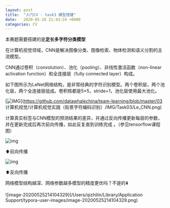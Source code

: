```yaml
---
layout: post
title:  "入门CV - task3 模型搭建"
date:   2020-05-26 21:43:24 +0800
categories: CV
---
```

本赛题需要搭建的是**定长多字符分类模型**

在计算机视觉领域，CNN是解决图像分类、图像检索、物体检测和语义分割的主流模型。

CNN通过卷积（convolution）、池化（pooling）、非线性激活函数（non-linear activation function）和全连接层（fully connected layer）构成。



如下图所示为LeNet网络结构，是非常经典的字符识别模型。两个卷积层，两个池化层，两个全连接层组成。卷积核都是5×5，stride=1，池化层使用最大池化。

[![IMG](https://github.com/datawhalechina/team-learning/raw/master/03%20%E8%AE%A1%E7%AE%97%E6%9C%BA%E8%A7%86%E8%A7%89/%E8%AE%A1%E7%AE%97%E6%9C%BA%E8%A7%86%E8%A7%89%E5%AE%9E%E8%B7%B5%EF%BC%88%E8%A1%97%E6%99%AF%E5%AD%97%E7%AC%A6%E7%BC%96%E7%A0%81%E8%AF%86%E5%88%AB%EF%BC%89/IMG/Task03/Le_CNN.png)](https://github.com/datawhalechina/team-learning/blob/master/03 计算机视觉/计算机视觉实践（街景字符编码识别）/IMG/Task03/Le_CNN.png)



计算真实标签与CNN模型的预测结果的差异，并通过反向传播更新每层的参数，并在更新完成后再次前向传播，如此反复直到训练完成 。（参见tensorflow课程图）

![img](https://video.udacity-data.com/topher/2019/March/5c7f0b37_tensorflow-l2f2/tensorflow-l2f2.png)

⬆️前向传播

![img](https://video.udacity-data.com/topher/2019/March/5c7f0ba2_tensorflow-l2f3/tensorflow-l2f3.png)

⬆️反向传播



网络模型结构越深、网络参数越多模型的精度更优吗？不是的⬇️

![image-20200525214104329](/Users/qizhilin/Library/Application Support/typora-user-images/image-20200525214104329.png)









